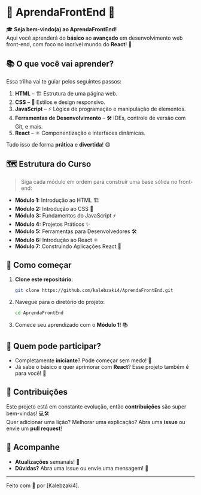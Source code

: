 # 🌟 **AprendaFrontEnd** 🌟

🎓 **Seja bem-vindo(a) ao AprendaFrontEnd!**  
Aqui você aprenderá do **básico** ao **avançado** em desenvolvimento web front-end, com foco no incrível mundo do **React**! 🚀

## 📚 O que você vai aprender?
Essa trilha vai te guiar pelos seguintes passos:

1. **HTML** – 🏗️ Estrutura de uma página web.
2. **CSS** – 🎨 Estilos e design responsivo.
3. **JavaScript** – ⚡ Lógica de programação e manipulação de elementos.
4. **Ferramentas de Desenvolvimento** – 🛠️ IDEs, controle de versão com Git, e mais.
5. **React** – ⚛️ Componentização e interfaces dinâmicas.

Tudo isso de forma **prática** e **divertida**! 😄

## 🗺️ **Estrutura do Curso**
> Siga cada módulo em ordem para construir uma base sólida no front-end:

- **Módulo 1:** Introdução ao HTML 🏗️
- **Módulo 2:** Introdução ao CSS 🎨
- **Módulo 3:** Fundamentos do JavaScript ⚡
- **Módulo 4:** Projetos Práticos ✨
- **Módulo 5:** Ferramentas para Desenvolvedores 🛠️
- **Módulo 6:** Introdução ao React ⚛️
- **Módulo 7:** Construindo Aplicações React 🚀

## 🚀 **Como começar**
1. **Clone este repositório**:  
   ```bash
   git clone https://github.com/kalebzaki4/AprendaFrontEnd.git
   ```
2. Navegue para o diretório do projeto:  
   ```bash
   cd AprendaFrontEnd
   ```
3. Comece seu aprendizado com o **Módulo 1**! 📚

## 🤔 Quem pode participar?
- Completamente **iniciante**? Pode começar sem medo! 🐣
- Já sabe o básico e quer aprimorar com **React**? Esse projeto também é para você! 💪

## 🌈 Contribuições
Este projeto está em constante evolução, então **contribuições** são super bem-vindas! 💻🛠️  
Quer adicionar uma lição? Melhorar uma explicação? Abra uma **issue** ou envie um **pull request**!

## 📢 Acompanhe
- **Atualizações** semanais! 📅
- **Dúvidas?** Abra uma issue ou envie uma mensagem! 💬

---

Feito com 💖 por [Kalebzaki4].
